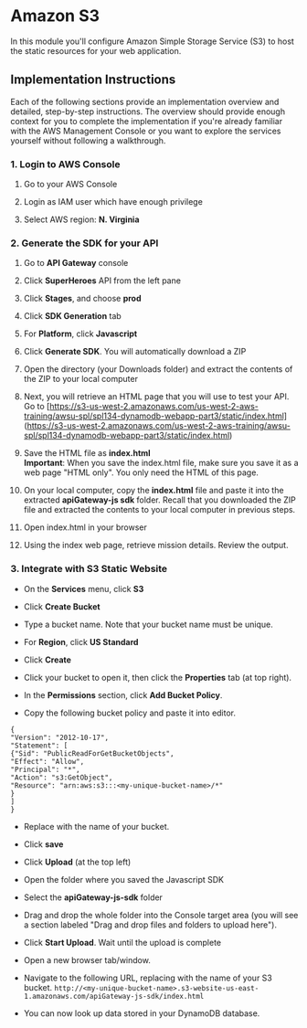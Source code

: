 # Amazon S3

In this module you'll configure Amazon Simple Storage Service (S3) to host the static resources for your web application. 

## Implementation Instructions
Each of the following sections provide an implementation overview and detailed, step-by-step instructions. The overview should provide enough context for you to complete the implementation if you're already familiar with the AWS Management Console or you want to explore the services yourself without following a walkthrough.


### 1. Login to AWS Console
1. Go to your AWS Console

2. Login as IAM user which have enough privilege

3. Select AWS region: **N. Virginia**

### 2. Generate the SDK for your API

1. Go to **API Gateway** console

1. Click **SuperHeroes** API from the left pane

1. Click **Stages**, and choose **prod**

1. Click **SDK Generation** tab

1. For **Platform**, click **Javascript**

1. Click **Generate SDK**. You will automatically download a ZIP

1. Open the directory (your Downloads folder) and extract the contents of the ZIP to your local computer

1. Next, you will retrieve an HTML page that you will use to test your API. Go to [https://s3-us-west-2.amazonaws.com/us-west-2-aws-training/awsu-spl/spl134-dynamodb-webapp-part3/static/index.html] (https://s3-us-west-2.amazonaws.com/us-west-2-aws-training/awsu-spl/spl134-dynamodb-webapp-part3/static/index.html)

1. Save the HTML file as **index.html**  
**Important**: When you save the index.html file, make sure you save it as a web page "HTML only". You only need the HTML of this page.

1. On your local computer, copy the **index.html** file and paste it into the extracted **apiGateway-js sdk** folder. Recall that you downloaded the ZIP file and extracted the contents to your local computer in previous steps.

1. Open index.html in your browser

1. Using the index web page, retrieve mission details. Review the output.

### 3. Integrate with S3 Static Website

- On the **Services** menu, click **S3**

- Click **Create Bucket** 

- Type a bucket name. Note that your bucket name must be unique. 

- For **Region**, click **US Standard**

- Click **Create**

- Click your bucket to open it, then click the **Properties** tab (at top right).

- In the **Permissions** section, click **Add Bucket Policy**.

- Copy the following bucket policy and paste it into editor.

```
{
"Version": "2012-10-17",  
"Statement": [   
{"Sid": "PublicReadForGetBucketObjects",
"Effect": "Allow",
"Principal": "*",
"Action": "s3:GetObject",
"Resource": "arn:aws:s3:::<my-unique-bucket-name>/*"
}
]
}
```

- Replace **<my-unique-bucket-name>** with the name of your bucket.

- Click **save**

- Click **Upload** (at the top left)

- Open the folder where you saved the Javascript SDK

- Select the **apiGateway-js-sdk** folder

- Drag and drop the whole folder into the Console target area (you will see a section labeled "Drag and drop files and folders to upload here").

- Click **Start Upload**. Wait until the upload is complete

- Open a new browser tab/window.

- Navigate to the following URL, replacing **<my-unique-bucket-name>** with the name of your S3 bucket.
`http://<my-unique-bucket-name>.s3-website-us-east-1.amazonaws.com/apiGateway-js-sdk/index.html  `

- You can now look up data stored in your DynamoDB database.
